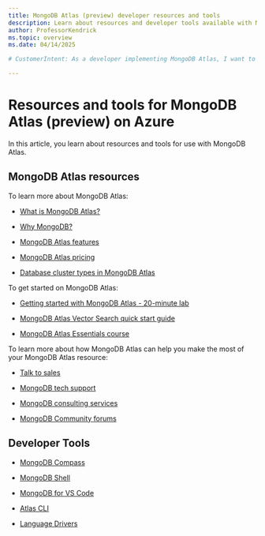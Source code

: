 ```yaml
---
title: MongoDB Atlas (preview) developer resources and tools
description: Learn about resources and developer tools available with MongoDB Atlas (preview).
author: ProfessorKendrick
ms.topic: overview
ms.date: 04/14/2025

# CustomerIntent: As a developer implementing MongoDB Atlas, I want to know about other resources and tools available.

---
```


# Resources and tools for MongoDB Atlas (preview) on Azure 

In this article, you learn about resources and tools for use with MongoDB Atlas.

## MongoDB Atlas resources 

To learn more about MongoDB Atlas: 

- [What is MongoDB Atlas?](https://www.mongodb.com/docs/atlas/)

- [Why MongoDB?](https://www.mongodb.com/resources/products/fundamentals/why-use-mongodb)

- [MongoDB Atlas features](https://www.mongodb.com/atlas) 

- [MongoDB Atlas pricing](https://www.mongodb.com/pricing)

- [Database cluster types in MongoDB Atlas](https://www.mongodb.com/docs/atlas/create-database-deployment/)

To get started on MongoDB Atlas: 

- [Getting started with MongoDB Atlas - 20-minute lab](https://learn.mongodb.com/courses/getting-started-with-mongodb-atlas-lab-only)

- [MongoDB Atlas Vector Search quick start guide](https://www.mongodb.com/docs/atlas/atlas-vector-search/tutorials/vector-search-quick-start/)

- [MongoDB Atlas Essentials course](https://learn.mongodb.com/learning-paths/atlas-essentials) 

To learn more about how MongoDB Atlas can help you make the most of your MongoDB Atlas resource: 

- [Talk to sales](https://www.mongodb.com/company/contact)

- [MongoDB tech support](https://support.mongodb.com/)

- [MongoDB consulting services](https://www.mongodb.com/services/consulting) 

- [MongoDB Community forums](https://www.mongodb.com/community/)

## Developer Tools

- [MongoDB Compass](https://www.mongodb.com/docs/compass/current/)

- [MongoDB Shell](https://www.mongodb.com/docs/mongodb-shell/)

- [MongoDB for VS Code](https://www.mongodb.com/docs/mongodb-vscode/)

- [Atlas CLI](https://www.mongodb.com/docs/atlas/atlas-cli/)

- [Language Drivers](https://www.mongodb.com/docs/atlas/driver-connection/) 